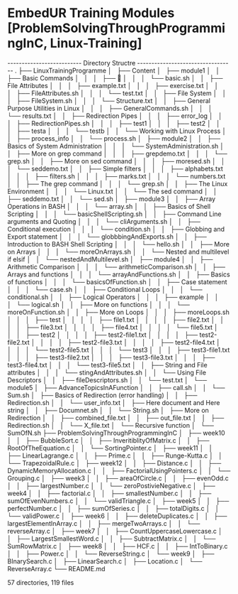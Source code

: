 # EmbedUR Training Modules [ProblemSolvingThroughProgrammingInC, Linux-Training]

-------------------------- Directory Structre ----------------------------------
.
├── LinuxTrainingProgramme
│   ├── Content
│   ├── module1
│   │   ├── Basic Commands
│   │   │   ├── 
│   │   │   └── basic.sh
│   │   ├── File Attributes
│   │   │   ├── example.txt
│   │   │   ├── exercise.txt
│   │   │   ├── FileAttributes.sh
│   │   │   └── test.txt
│   │   ├── File System
│   │   │   ├── FileSystem.sh
│   │   │   └── Structure.txt
│   │   ├── General Purpose Utilities in Linux
│   │   │   ├── GeneralCommands.sh
│   │   │   └── results.txt
│   │   ├── Redirection Pipes
│   │   │   ├── error_log
│   │   │   ├── RedirectionPipes.sh
│   │   │   ├── test1
│   │   │   ├── test2
│   │   │   ├── testa
│   │   │   └── testb
│   │   └── Working with Linux Process
│   │       ├── process_info
│   │       └── process.sh
│   ├── module2
│   │   ├── Basics of System Administration
│   │   │   └── SystemAdministration.sh
│   │   ├── More on grep command
│   │   │   ├── grepdemo.txt
│   │   │   └── grep.sh
│   │   ├── More on sed command
│   │   │   ├── moresed.sh
│   │   │   └── seddemo.txt
│   │   ├── Simple filters
│   │   │   ├── alphabets.txt
│   │   │   ├── filters.sh
│   │   │   ├── marks.txt
│   │   │   └── numbers.txt
│   │   ├── The grep command
│   │   │   └── grep.sh
│   │   ├── The Linux Environment
│   │   │   └── Linux.txt
│   │   └── The sed command
│   │       ├── seddemo.txt
│   │       └── sed.sh
│   ├── module3
│   │   ├── Array Operations in BASH
│   │   │   └── array.sh
│   │   ├── Basics of Shell Scripting
│   │   │   └── basicShellScripting.sh
│   │   ├── Command Line arguments and Quoting
│   │   │   └── cliArguments.sh
│   │   ├── Conditional execution
│   │   │   └── condition.sh
│   │   ├── Globbing and Export statement
│   │   │   └── globbbingAndExports.sh
│   │   ├── Introduction to BASH Shell Scripting
│   │   │   └── hello.sh
│   │   ├── More on Arrays
│   │   │   └── moreOnArrays.sh
│   │   └── Nested and multilevel if elsif
│   │       └── nestedAndMultilevel.sh
│   ├── module4
│   │   ├── Arithmetic Comparison
│   │   │   └── arithmeticComparison.sh
│   │   ├── Arrays and functions
│   │   │   └── arrayAndFunctions.sh
│   │   ├── Basics of functions
│   │   │   └── basicsOfFunction.sh
│   │   ├── Case statement
│   │   │   └── case.sh
│   │   ├── Conditional Loops
│   │   │   └── conditional.sh
│   │   ├── Logical Operators
│   │   │   ├── example
│   │   │   └── logical.sh
│   │   ├── More on functions
│   │   │   └── moreOnFunction.sh
│   │   ├── More on Loops
│   │   │   ├── moreLoops.sh
│   │   │   ├── test
│   │   │   │   ├── file1.txt
│   │   │   │   ├── file2.txt
│   │   │   │   ├── file3.txt
│   │   │   │   ├── file4.txt
│   │   │   │   └── file5.txt
│   │   │   ├── test2
│   │   │   │   ├── test2-file1.txt
│   │   │   │   ├── test2-file2.txt
│   │   │   │   ├── test2-file3.txt
│   │   │   │   ├── test2-file4.txt
│   │   │   │   └── test2-file5.txt
│   │   │   └── test3
│   │   │       ├── test3-file1.txt
│   │   │       ├── test3-file2.txt
│   │   │       ├── test3-file3.txt
│   │   │       ├── test3-file4.txt
│   │   │       └── test3-file5.txt
│   │   ├── String and File attributes
│   │   │   └── stingAndAttributes.sh
│   │   └── Using File Descriptors
│   │       ├── fileDescriptors.sh
│   │       └── test.txt
│   └── module5
│       ├── AdvanceTopicsInAFunction
│       │   ├── call.sh
│       │   └── Sum.sh
│       ├── Basics of Redirection (error handling)
│       │   ├── Redirection.sh
│       │   └── user_info.txt
│       ├── Here document and Here string
│       │   ├── Documnet.sh
│       │   └── String.sh
│       ├── More on Redirection
│       │   ├── combined_file.txt
│       │   ├── out_file.txt
│       │   ├── Redirection.sh
│       │   └── X_file.txt
│       └── Recursive function
│           └── SumOfN.sh
├── ProblemSolvingThroughProgrammingInC
│   ├── week10
│   │   ├── BubbleSort.c
│   │   ├── InveritiblityOfMatrix.c
│   │   ├── RootOfTheEquation.c
│   │   └── SortingPointer.c
│   ├── week11
│   │   ├── LinearLagrange.c
│   │   ├── Prime.c
│   │   ├── Runge-Kutta.c
│   │   └── TrapezoidalRule.c
│   ├── week12
│   │   ├── Distance.c
│   │   ├── DynamicMemoryAllocation.c
│   │   ├── FactorialUsingPointers.c
│   │   └── Grouping.c
│   ├── week3
│   │   ├── areaOfCircle.c
│   │   ├── evenOdd.c
│   │   ├── largestNumber.c
│   │   └── zeroPostivieNegative.c
│   ├── week4
│   │   ├── factorial.c
│   │   ├── smallestNumber.c
│   │   ├── sumOfEvenNumbers.c
│   │   └── validTriangle.c
│   ├── week5
│   │   ├── perfectNumber.c
│   │   ├── sumOfSeries.c
│   │   ├── totalDigits.c
│   │   └── validPower.c
│   ├── week6
│   │   ├── deleteDuplicates.c
│   │   ├── largestElementInArray.c
│   │   ├── mergeTwoArrays.c
│   │   └── reverseArray.c
│   ├── week7
│   │   ├── CountUppercaseLowercase.c
│   │   ├── LargestSmallestWord.c
│   │   ├── SubtractMatrix.c
│   │   └── SumRowMatrix.c
│   ├── week8
│   │   ├── HCF.c
│   │   ├── IntToBinary.c
│   │   ├── Power.c
│   │   └── ReverseString.c
│   └── week9
│       ├── BInarySearch.c
│       ├── LinearSearch.c
│       ├── Location.c
│       └── ReverseArray.c
└── README.md

57 directories, 119 files
